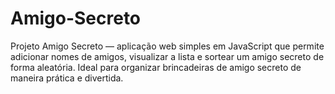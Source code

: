 # Amigo-Secreto
Projeto Amigo Secreto — aplicação web simples em JavaScript que permite adicionar nomes de amigos, visualizar a lista e sortear um amigo secreto de forma aleatória. Ideal para organizar brincadeiras de amigo secreto de maneira prática e divertida.
